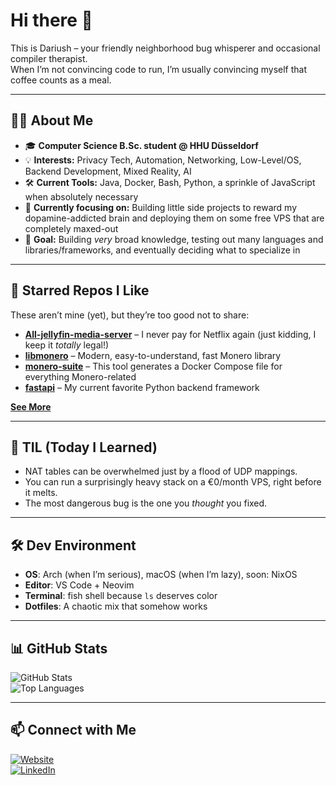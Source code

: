 # Hi there 👋
This is Dariush – your friendly neighborhood bug whisperer and occasional compiler therapist.  
When I’m not convincing code to run, I’m usually convincing myself that coffee counts as a meal.

---

## 🧑‍💻 About Me
- 🎓 **Computer Science B.Sc. student @ HHU Düsseldorf**
- 💡 **Interests:** Privacy Tech, Automation, Networking, Low-Level/OS, Backend Development, Mixed Reality, AI  
- 🛠 **Current Tools:** Java, Docker, Bash, Python, a sprinkle of JavaScript when absolutely necessary  
- 🧠 **Currently focusing on:** Building little side projects to reward my dopamine-addicted brain and deploying them on some free VPS that are completely maxed-out  
- 🎯 **Goal:** Building *very* broad knowledge, testing out many languages and libraries/frameworks, and eventually deciding what to specialize in

---

## 🌟 Starred Repos I Like
These aren’t mine (yet), but they’re too good not to share:  
- [**All-jellyfin-media-server**](https://github.com/Morzomb/All-jellyfin-media-server) – I never pay for Netflix again (just kidding, I keep it *totally* legal!)
- [**libmonero**](https://github.com/monerobuilders/libmonero) – Modern, easy-to-understand, fast Monero library
- [**monero-suite**](https://github.com/hundehausen/monero-suite) – This tool generates a Docker Compose file for everything Monero-related
- [**fastapi**](https://github.com/tiangolo/fastapi) – My current favorite Python backend framework  

[**See More**](https://github.com/devDariush?tab=stars)

---

## 🧪 TIL (Today I Learned)
- NAT tables can be overwhelmed just by a flood of UDP mappings.  
- You can run a surprisingly heavy stack on a €0/month VPS, right before it melts.  
- The most dangerous bug is the one you *thought* you fixed.

---

## 🛠 Dev Environment
- **OS**: Arch (when I’m serious), macOS (when I’m lazy), soon: NixOS  
- **Editor**: VS Code + Neovim  
- **Terminal**: fish shell because `ls` deserves color  
- **Dotfiles**: A chaotic mix that somehow works

---

## 📊 GitHub Stats
![GitHub Stats](https://github-readme-stats.vercel.app/api?username=dariush&show_icons=true&theme=tokyonight)  
![Top Languages](https://github-readme-stats.vercel.app/api/top-langs/?username=dariush&layout=compact&theme=tokyonight)

---

## 📫 Connect with Me
[![Website](https://img.shields.io/badge/Website-dariush.dev-blue?style=for-the-badge)](https://dariush.dev)  
[![LinkedIn](https://img.shields.io/badge/LinkedIn-Dariush--Komeili-blue?style=for-the-badge&logo=linkedin)](https://www.linkedin.com/in/dariush-komeili-a44796232)
